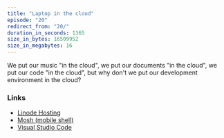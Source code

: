 ```yaml
---
title: "Laptop in the cloud"
episode: "20"
redirect_from: "20/"
duration_in_seconds: 1365
size_in_bytes: 16509952
size_in_megabytes: 16
---
```


We put our music "in the cloud", we put our documents "in the cloud", we put
our code "in the cloud", but why don't we put our development environment in
the cloud?

### Links

- [Linode Hosting](https://www.linode.com)
- [Mosh (mobile shell)](https://mosh.org)
- [Visual Studio Code](https://code.visualstudio.com)
